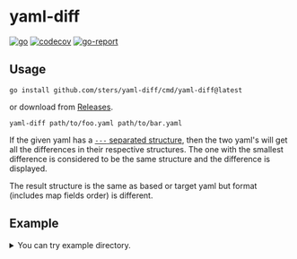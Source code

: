 # yaml-diff

[![go](https://github.com/sters/yaml-diff/workflows/Go/badge.svg)](https://github.com/sters/yaml-diff/actions?query=workflow%3AGo)
[![codecov](https://codecov.io/gh/sters/yaml-diff/branch/main/graph/badge.svg)](https://codecov.io/gh/sters/yaml-diff)
[![go-report](https://goreportcard.com/badge/github.com/sters/yaml-diff)](https://goreportcard.com/report/github.com/sters/yaml-diff)

## Usage

```
go install github.com/sters/yaml-diff/cmd/yaml-diff@latest
```
or download from [Releases](https://github.com/sters/yaml-diff/releases).

```
yaml-diff path/to/foo.yaml path/to/bar.yaml
```

If the given yaml has a [`---` separated structure](https://yaml.org/spec/1.2.2/#22-structures), then the two yaml's will get all the differences in their respective structures. The one with the smallest difference is considered to be the same structure and the difference is displayed.

The result structure is the same as based or target yaml but format (includes map fields order) is different.

## Example

<details><summary>You can try example directory.</summary>

```text
$ go run cmd/yaml-diff/main.go example/a.yaml example/b.yaml
--- example/a.yaml
+++ example/b.yaml

  apiVersion: "v1"
  kind: "Service"
  metadata:
    name: "my-service"
  spec:
    selector:
      app: "MyApp"
    ports:
      -
        protocol: "TCP"
-       port: 80
+       port: 8080
        targetPort: 9376

  apiVersion: "apps/v1"
  kind: "Deployment"
  metadata:
    name: "app-deployment"
    labels:
      app: "MyApp"
  spec:
-   replicas: 3
+   replicas: 10
    selector:
      matchLabels:
        app: "MyApp"
    template:
      metadata:
        labels:
          app: "MyApp"
      spec:
        containers:
          -
            name: "app"
-           image: "my-app:1.0.0"
+           image: "my-app:1.1.0"
            ports:
              -
                containerPort: 9376

- foo: "missing-in-b"

  this:
    is:
      the: "same"
-     empty:

+ bar:
+   - "missing in a.yaml"

+ baz:
+   - "missing in a.yaml"
```

```text
$ go run cmd/yaml-diff/main.go --ignore-empty-fields example/a.yaml example/b.yaml
--- example/a.yaml
+++ example/b.yaml

  apiVersion: "v1"
  kind: "Service"
  metadata:
    name: "my-service"
  spec:
    selector:
      app: "MyApp"
    ports:
      -
        protocol: "TCP"
-       port: 80
+       port: 8080
        targetPort: 9376

  apiVersion: "apps/v1"
  kind: "Deployment"
  metadata:
    name: "app-deployment"
    labels:
      app: "MyApp"
  spec:
-   replicas: 3
+   replicas: 10
    selector:
      matchLabels:
        app: "MyApp"
    template:
      metadata:
        labels:
          app: "MyApp"
      spec:
        containers:
          -
            name: "app"
-           image: "my-app:1.0.0"
+           image: "my-app:1.1.0"
            ports:
              -
                containerPort: 9376

- foo: "missing-in-b"

  this:
    is:
      the: "same"
      empty:

+ bar:
+   - "missing in a.yaml"

+ baz:
+   - "missing in a.yaml"
```

</details>

